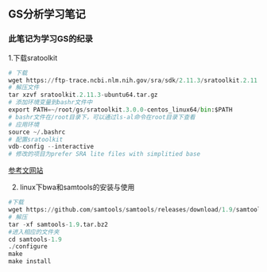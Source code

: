 ## GS分析学习笔记

### 此笔记为学习GS的纪录

1.下载sratoolkit


``` python
# 下载
wget https://ftp-trace.ncbi.nlm.nih.gov/sra/sdk/2.11.3/sratoolkit.2.11.3-ubuntu64.tar.gz
# 解压文件
tar xzvf sratoolkit.2.11.3-ubuntu64.tar.gz
# 添加环境变量到bashr文件中
export PATH=~/root/gs/sratoolkit.3.0.0-centos_linux64/bin:$PATH
# bashr文件在/root目录下，可以通过ls-al命令在root目录下查看
# 应用环境
source ~/.bashrc
# 配置sratoolkit
vdb-config --interactive
# 修改的项目为prefer SRA lite files with simplitied base
```
[参考文网站](https://blog.csdn.net/Yuan_CHarLoTTe/article/details/121687024?ops_request_misc=%257B%2522request%255Fid%2522%253A%2522165064034616780271922163%2522%252C%2522scm%2522%253A%252220140713.130102334.pc%255Fall.%2522%257D&request_id=165064034616780271922163&biz_id=0&utm_medium=distribute.pc_search_result.none-task-blog-2~all~first_rank_ecpm_v1~times_rank-1-121687024.142^v9^pc_search_result_control_group,157^v4^new_style&utm_term=LINUX%E4%B8%8B%E8%BD%BDsratoolkit&spm=1018.2226.3001.4187)

2. linux下bwa和samtools的安装与使用

``` python
#下载
wget https://github.com/samtools/samtools/releases/download/1.9/samtools-1.9.tar.bz2
# 解压
tar -xf samtools-1.9.tar.bz2
#进入相应的文件夹
cd samtools-1.9
./configure
make
make install
```

